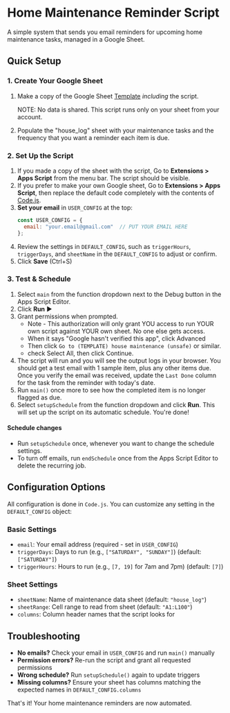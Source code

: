 # Home Maintenance Reminder Script

A simple system that sends you email reminders for upcoming home maintenance tasks, managed in a Google Sheet.

## Quick Setup

### 1. Create Your Google Sheet
1. Make a copy of the Google Sheet [Template](https://docs.google.com/spreadsheets/d/1CWVOvbmrKbkni3k78G8RhObeJL5Ly3q1kw-DJyv3hvE/copy?usp=sharing) _including_ the script.

   NOTE: No data is shared. This script runs only on your sheet from your account.    
2. Populate the "house_log" sheet with your maintenance tasks and the frequency that you want a reminder each item is due.

### 2. Set Up the Script
1. If you made a copy of the sheet with the script, Go to **Extensions > Apps Script** from the menu bar. The script should be visible.
2. If you prefer to make your own Google sheet, Go to **Extensions > Apps Script**, then replace the default code completely with the contents of [Code.js](Code.js).
3. **Set your email** in `USER_CONFIG` at the top:
   ```javascript
   const USER_CONFIG = {
     email: "your.email@gmail.com"  // PUT YOUR EMAIL HERE
   };
   ```
4. Review the settings in `DEFAULT_CONFIG`, such as `triggerHours`, `triggerDays`, and `sheetName` in the `DEFAULT_CONFIG` to adjust or confirm.
5. Click **Save** (Ctrl+S)

### 3. Test & Schedule
1. Select `main` from the function dropdown next to the Debug button in the Apps Script Editor.
2. Click **Run** ▶️
3. Grant permissions when prompted. 
   - Note - This authorization will only grant YOU access to run YOUR own script against YOUR own sheet. No one else gets access.
   - When it says "Google hasn't verified this app", click Advanced
   - Then click `Go to (TEMPLATE) house maintenance (unsafe)` or similar.
   - check Select All, then click Continue. 
4. The script will run and you will see the output logs in your browser. You should get a test email with 1 sample item, plus any other items due.
   Once you verify the email was received, update the `Last Done` column for the task from the reminder with today's date.
5. Run `main()` once more to see how the completed item is no longer flagged as due.
6. Select `setupSchedule` from the function dropdown and click **Run**. This will set up the script on its automatic schedule. You're done!

#### Schedule changes
- Run `setupSchedule` once, whenever you want to change the schedule settings. 
- To turn off emails, run `endSchedule` once from the Apps Script Editor to delete the recurring job.

## Configuration Options

All configuration is done in `Code.js`. You can customize any setting in the `DEFAULT_CONFIG` object:

### Basic Settings
- `email`: Your email address (required - set in `USER_CONFIG`)
- `triggerDays`: Days to run (e.g., `["SATURDAY", "SUNDAY"]`) (default: `["SATURDAY"]`)
- `triggerHours`: Hours to run (e.g., `[7, 19]` for 7am and 7pm) (default: `[7]`)

### Sheet Settings  
- `sheetName`: Name of maintenance data sheet (default: `"house_log"`)
- `sheetRange`: Cell range to read from sheet (default: `"A1:L100"`)
- `columns`: Column header names that the script looks for

## Troubleshooting

- **No emails?** Check your email in `USER_CONFIG` and run `main()` manually
- **Permission errors?** Re-run the script and grant all requested permissions
- **Wrong schedule?** Run `setupSchedule()` again to update triggers
- **Missing columns?** Ensure your sheet has columns matching the expected names in `DEFAULT_CONFIG.columns`

That's it! Your home maintenance reminders are now automated. 